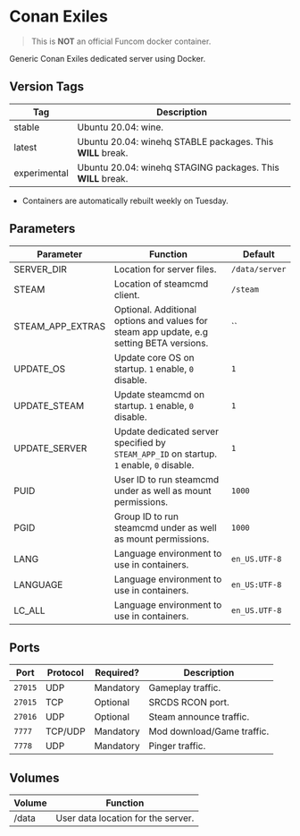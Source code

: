 # Conan Exiles

> This is **NOT** an official Funcom docker container.

Generic Conan Exiles dedicated server using Docker.

## Version Tags

| Tag          | Description                                                 |
|--------------|-------------------------------------------------------------|
| stable       | Ubuntu 20.04: wine.                                         |
| latest       | Ubuntu 20.04: winehq STABLE packages. This **WILL** break.  |
| experimental | Ubuntu 20.04: winehq STAGING packages. This **WILL** break. |
* Containers are automatically rebuilt weekly on Tuesday.

## Parameters

| Parameter        | Function                                                                                 | Default        |
|------------------|------------------------------------------------------------------------------------------|----------------|
| SERVER_DIR       | Location for server files.                                                               | `/data/server` |
| STEAM            | Location of steamcmd client.                                                             | `/steam`       |
| STEAM_APP_EXTRAS | Optional. Additional options and values for steam app update, e.g setting BETA versions. | ``             |
| UPDATE_OS        | Update core OS on startup. `1` enable, `0` disable.                                      | `1`            |
| UPDATE_STEAM     | Update steamcmd on startup. `1` enable, `0` disable.                                     | `1`            |
| UPDATE_SERVER    | Update dedicated server specified by `STEAM_APP_ID` on startup. `1` enable, `0` disable. | `1`            |
| PUID             | User ID to run steamcmd under as well as mount permissions.                              | `1000`         |
| PGID             | Group ID to run steamcmd under as well as mount permissions.                             | `1000`         |
| LANG             | Language environment to use in containers.                                               | `en_US.UTF-8`  |
| LANGUAGE         | Language environment to use in containers.                                               | `en_US:UTF-8`  |
| LC_ALL           | Language environment to use in containers.                                               | `en_US.UTF-8`  |

## Ports

| Port  | Protocol | Required? | Description                  |
|-------|----------|-----------|------------------------------|
|`27015`| UDP      | Mandatory | Gameplay traffic.            |
|`27015`| TCP      | Optional  | SRCDS RCON port.             |
|`27016`| UDP      | Optional  | Steam announce traffic.      |
|`7777` | TCP/UDP  | Mandatory | Mod download/Game traffic.   |
|`7778` | UDP      | Mandatory | Pinger traffic.              |

## Volumes

| Volume  | Function                           |
|---------|------------------------------------|
| /data   | User data location for the server. |